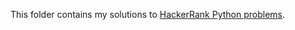 This folder contains my solutions to [HackerRank Python problems](https://www.hackerrank.com/domains/python).
